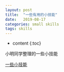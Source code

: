 ```yaml
---
layout: post
title:  "一些有用的小技能"
date:   2019-08-17
categories: small skills
tags: skills
---
```


* content
{:toc}

小明同学整理的一些小技能







<!-- ![燕十八](http://7q5cdt.com1.z0.glb.clouddn.com/teach-girlfriend-html-18swallows.png) -->
[一些小技能](https://victor981221.github.io/2019/08/various-skills/)






